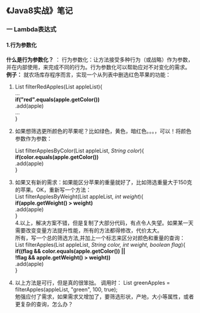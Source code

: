 ## 《Java8实战》笔记
### 一 Lambda表达式
####  1.行为参数化
**什么是行为参数化？** ： 行为参数化：让方法接受多种行为（或战略）作为参数，并在内部使用，来完成不同的行为。行为参数化可以帮助应对不对变化的需求。
**例子：** 就农场库存程序而言，实现一个从列表中删选红色苹果的功能：
1. List<Apple> filterRedApples(List<Apple> appleList){  
      ...  
      **if("red".equals(apple.getColor())**  
        .add(apple)  
      ...  
  }  
2. 如果想筛选更所颜色的苹果呢？比如绿色，黄色，暗红色。。。，可以！将颜色参数作为参数： 
  
    List<Apple> filterApplesByColor(List<Apple> appleList, *String color*){  
     **if(color.equals(apple.getColor())**  
      .add(apple)  
  }  
3. 如果又有新的需求：如果能区分苹果的重量就好了，比如筛选重量大于150克的苹果。OK，重新写一个方法：  
   List<Apple> filterApplesByWeight(List<Apple> appleList, *int weight*){  
     **if(apple.getWeight() > weight)**  
      .add(apple)  
  }  
4.以上，解决方案不错，但是复制了大部分代码，有点令人失望。如果某一天需要改变变量方法提升性能，所有的方法都得修改，代价太大。  
  所有，写一个总的筛选方法,并加上一个标志来区分对颜色和重量的查询：  
   List<Apple> filterApples(List<Apple> appleList, *String color, int weight, boolean flag*){  
     **if((flag &&  color.equals(apple.getColor()) ||  
          !flag && apple.getWeight() > weight))**  
      .add(apple)  
  }  
5. 以上方法是可行，但是真的很笨拙。  调用时：  List<Apple> greenApples = filterApples(appleList, "green", 100, true);  
  勉强应付了需求，如果需求又增加了，要筛选形状，产地，大小等属性，或者更复杂的查询，怎么办？
  
 
  
  
